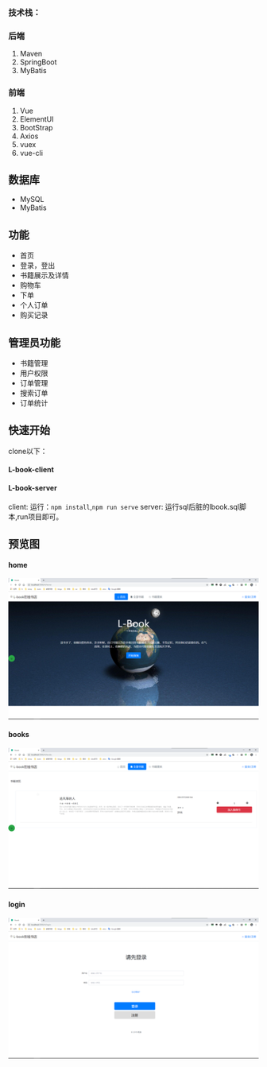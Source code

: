 ### 技术栈：
### 后端
1. Maven 
2. SpringBoot 
5. MyBatis 



### 前端
1. Vue
2. ElementUI
3. BootStrap
4. Axios
5. vuex 
6. vue-cli

## 数据库
- MySQL 
- MyBatis


## 功能
- 首页
- 登录，登出
- 书籍展示及详情
- 购物车
- 下单
- 个人订单
- 购买记录

## 管理员功能
- 书籍管理
- 用户权限
- 订单管理
- 搜索订单
- 订单统计

## 快速开始
clone以下：
#### L-book-client
#### L-book-server
client: 运行：`npm install`,`npm run serve`
server: 运行sql后脏的lbook.sql脚本,run项目即可。

## 预览图
#### home
![home](readme_img/home.png)
#### books
![books](readme_img/books.png)
#### login
![login](readme_img/login.png)
